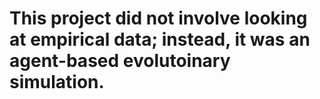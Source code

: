 # This project did not involve looking at empirical data; instead, it was an agent-based evolutoinary simulation.
